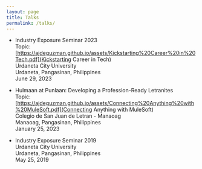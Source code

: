 ```yaml
---
layout: page
title: Talks
permalink: /talks/
---
```


- Industry Exposure Seminar 2023
<br> Topic: [https://ajdeguzman.github.io/assets/Kickstarting%20Career%20in%20Tech.pdf](Kickstarting Career in Tech)
<br> Urdaneta City University
<br> Urdaneta, Pangasinan, Philippines
<br> June 29, 2023

- Hulmaan at Punlaan: Developing a Profession-Ready Letranites
<br> Topic: [https://ajdeguzman.github.io/assets/Connecting%20Anything%20with%20MuleSoft.pdf](Connecting Anything with MuleSoft)
<br> Colegio de San Juan de Letran - Manaoag
<br> Manaoag, Pangasinan, Philippines
<br> January 25, 2023

- Industry Exposure Seminar 2019
<br> Urdaneta City University
<br> Urdaneta, Pangasinan, Philippines
<br> May 25, 2019
